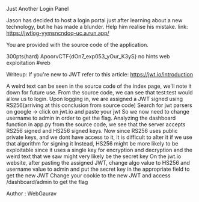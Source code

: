 Just Another Login Panel

Jason has decided to host a login portal just after learning about a new technology, but he has made a blunder. Help him realise his mistake.
link: https://jwtlog-yymsncndoq-uc.a.run.app/

You are provided with the source code of the application.

300pts(hard)
ApoorvCTF{dOn7_exp053_yOur_K3yS}
no hints
web exploitation
#web

Writeup:
If you're new to JWT refer to this article: https://jwt.io/introduction

A weird text can be seen in the source code of the index page, we'll note it down for future use.
From the source code, we can see that test:test would allow us to login.
Upon logging in, we are assigned a JWT signed using RS256(arriving at this conclusion from source code)
Search for jwt parsers on google -> click on jwt.io and paste your jwt
So we now need to change username to admin in order to get the flag.
Analyzing the dashboard function in app.py from the source code, we see that the server accepts RS256 signed and HS256 signed keys.
Now since RS256 uses public private keys, and we dont have access to it, it is difficult to alter it if we use that algorithm for signing it
Instead, HS256 might be more likely to be exploitable since it uses a single key for encryption and decryption and the weird text that we saw might very likely be the secret key
On the jwt.io website, after pasting the assigned JWT, change algo value to HS256 and username value to admin and put the secret key in the appropriate field to get the new JWT
Change your cookie to the new JWT and access /dashboard/admin to get the flag

Author : WebGaurav